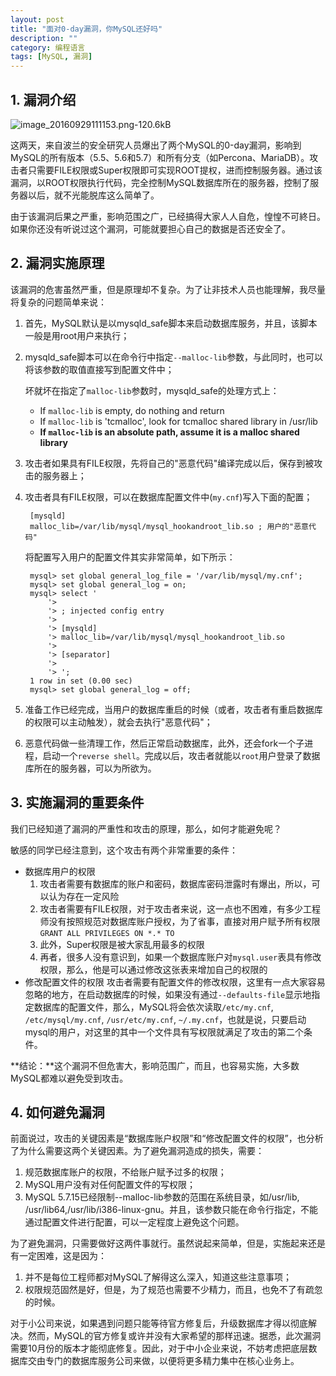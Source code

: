 ```yaml
---
layout: post
title: "面对0-day漏洞，你MySQL还好吗"
description: ""
category: 编程语言
tags: [MySQL, 漏洞]
---
```



## 1. 漏洞介绍

![image_20160929111153.png-120.6kB](/cn/image/0-day-mysql.png)

这两天，来自波兰的安全研究人员爆出了两个MySQL的0-day漏洞，影响到MySQL的所有版本（5.5、5.6和5.7）和所有分支（如Percona、MariaDB）。攻击者只需要FILE权限或Super权限即可实现ROOT提权，进而控制服务器。通过该漏洞，以ROOT权限执行代码，完全控制MySQL数据库所在的服务器，控制了服务器以后，就不光能脱库这么简单了。

由于该漏洞后果之严重，影响范围之广，已经搞得大家人人自危，惶惶不可終日。如果你还没有听说过这个漏洞，可能就要担心自己的数据是否还安全了。

## 2. 漏洞实施原理

该漏洞的危害虽然严重，但是原理却不复杂。为了让非技术人员也能理解，我尽量将复杂的问题简单来说：

1. 首先，MySQL默认是以mysqld_safe脚本来启动数据库服务，并且，该脚本一般是用root用户来执行；
2. mysqld_safe脚本可以在命令行中指定`--malloc-lib`参数，与此同时，也可以将该参数的取值直接写到配置文件中；

    坏就坏在指定了`malloc-lib`参数时，mysqld_safe的处理方式上：

    - If `malloc-lib` is empty, do nothing and return
    - If `malloc-lib` is 'tcmalloc', look for tcmalloc shared library in /usr/lib
    - **If `malloc-lib` is an absolute path, assume it is a malloc shared library**

3. 攻击者如果具有FILE权限，先将自己的"恶意代码"编译完成以后，保存到被攻击的服务器上；
4. 攻击者具有FILE权限，可以在数据库配置文件中(`my.cnf`)写入下面的配置；

        [mysqld]
        malloc_lib=/var/lib/mysql/mysql_hookandroot_lib.so ; 用户的"恶意代码"

    将配置写入用户的配置文件其实非常简单，如下所示：

        mysql> set global general_log_file = '/var/lib/mysql/my.cnf';
        mysql> set global general_log = on;
        mysql> select '
            '>
            '> ; injected config entry
            '>
            '> [mysqld]
            '> malloc_lib=/var/lib/mysql/mysql_hookandroot_lib.so
            '>
            '> [separator]
            '>
            '> ';
        1 row in set (0.00 sec)
        mysql> set global general_log = off;

5. 准备工作已经完成，当用户的数据库重启的时候（或者，攻击者有重启数据库的权限可以主动触发），就会去执行"恶意代码"；
6. 恶意代码做一些清理工作，然后正常启动数据库，此外，还会fork一个子进程，启动一个`reverse shell`。完成以后，攻击者就能以`root`用户登录了数据库所在的服务器，可以为所欲为。

## 3. 实施漏洞的重要条件

我们已经知道了漏洞的严重性和攻击的原理，那么，如何才能避免呢？

敏感的同学已经注意到，这个攻击有两个非常重要的条件：

* 数据库用户的权限
    1. 攻击者需要有数据库的账户和密码，数据库密码泄露时有爆出，所以，可以认为存在一定风险
    2. 攻击者需要有FILE权限，对于攻击者来说，这一点也不困难，有多少工程师没有按照规范对数据库账户授权，为了省事，直接对用户赋予所有权限`GRANT ALL PRIVILEGES ON *.* TO`
    3. 此外，Super权限是被大家乱用最多的权限
    4. 再者，很多人没有意识到，如果一个数据库账户对`mysql.user`表具有修改权限，那么，他是可以通过修改这张表来增加自己的权限的
* 修改配置文件的权限
    攻击者需要有配置文件的修改权限，这里有一点大家容易忽略的地方，在启动数据库的时候，如果没有通过`--defaults-file`显示地指定数据库的配置文件，那么，MySQL将会依次读取`/etc/my.cnf`, `/etc/mysql/my.cnf`, `/usr/etc/my.cnf`, `~/.my.cnf`，也就是说，只要启动mysql的用户，对这里的其中一个文件具有写权限就满足了攻击的第二个条件。

**结论：**这个漏洞不但危害大，影响范围广，而且，也容易实施，大多数MySQL都难以避免受到攻击。

## 4. 如何避免漏洞


前面说过，攻击的关键因素是“数据库账户权限”和“修改配置文件的权限”，也分析了为什么需要这两个关键因素。为了避免漏洞造成的损失，需要：

1. 规范数据库账户的权限，不给账户赋予过多的权限；
2. MySQL用户没有对任何配置文件的写权限；
3. MySQL 5.7.15已经限制--malloc-lib参数的范围在系统目录，如/usr/lib, /usr/lib64,/usr/lib/i386-linux-gnu。并且，该参数只能在命令行指定，不能通过配置文件进行配置，可以一定程度上避免这个问题。

为了避免漏洞，只需要做好这两件事就行。虽然说起来简单，但是，实施起来还是有一定困难，这是因为：

1. 并不是每位工程师都对MySQL了解得这么深入，知道这些注意事项；
2. 权限规范固然是好，但是，为了规范也需要不少精力，而且，也免不了有疏忽的时候。

对于小公司来说，如果遇到问题只能等待官方修复后，升级数据库才得以彻底解决。然而，MySQL的官方修复或许并没有大家希望的那样迅速。据悉，此次漏洞需要10月份的版本才能彻底修复。因此，对于中小企业来说，不妨考虑把底层数据库交由专门的数据库服务公司来做，以便将更多精力集中在核心业务上。
